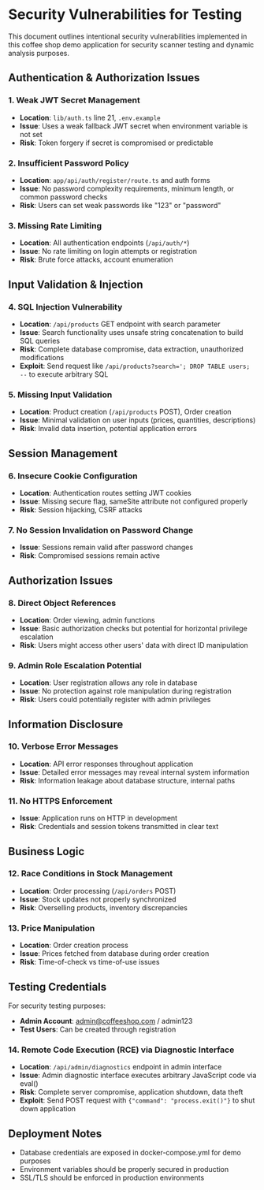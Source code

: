 # Security Vulnerabilities for Testing

This document outlines intentional security vulnerabilities implemented in this coffee shop demo application for security scanner testing and dynamic analysis purposes.

## Authentication & Authorization Issues

### 1. Weak JWT Secret Management

- **Location**: `lib/auth.ts` line 21, `.env.example`
- **Issue**: Uses a weak fallback JWT secret when environment variable is not set
- **Risk**: Token forgery if secret is compromised or predictable

### 2. Insufficient Password Policy

- **Location**: `app/api/auth/register/route.ts` and auth forms
- **Issue**: No password complexity requirements, minimum length, or common password checks
- **Risk**: Users can set weak passwords like "123" or "password"

### 3. Missing Rate Limiting

- **Location**: All authentication endpoints (`/api/auth/*`)
- **Issue**: No rate limiting on login attempts or registration
- **Risk**: Brute force attacks, account enumeration

## Input Validation & Injection

### 4. SQL Injection Vulnerability

- **Location**: `/api/products` GET endpoint with search parameter
- **Issue**: Search functionality uses unsafe string concatenation to build SQL queries
- **Risk**: Complete database compromise, data extraction, unauthorized modifications
- **Exploit**: Send request like `/api/products?search='; DROP TABLE users; --` to execute arbitrary SQL

### 5. Missing Input Validation

- **Location**: Product creation (`/api/products` POST), Order creation
- **Issue**: Minimal validation on user inputs (prices, quantities, descriptions)
- **Risk**: Invalid data insertion, potential application errors

## Session Management

### 6. Insecure Cookie Configuration

- **Location**: Authentication routes setting JWT cookies
- **Issue**: Missing secure flag, sameSite attribute not configured properly
- **Risk**: Session hijacking, CSRF attacks

### 7. No Session Invalidation on Password Change

- **Issue**: Sessions remain valid after password changes
- **Risk**: Compromised sessions remain active

## Authorization Issues

### 8. Direct Object References

- **Location**: Order viewing, admin functions
- **Issue**: Basic authorization checks but potential for horizontal privilege escalation
- **Risk**: Users might access other users' data with direct ID manipulation

### 9. Admin Role Escalation Potential

- **Location**: User registration allows any role in database
- **Issue**: No protection against role manipulation during registration
- **Risk**: Users could potentially register with admin privileges

## Information Disclosure

### 10. Verbose Error Messages

- **Location**: API error responses throughout application
- **Issue**: Detailed error messages may reveal internal system information
- **Risk**: Information leakage about database structure, internal paths

### 11. No HTTPS Enforcement

- **Issue**: Application runs on HTTP in development
- **Risk**: Credentials and session tokens transmitted in clear text

## Business Logic

### 12. Race Conditions in Stock Management

- **Location**: Order processing (`/api/orders` POST)
- **Issue**: Stock updates not properly synchronized
- **Risk**: Overselling products, inventory discrepancies

### 13. Price Manipulation

- **Location**: Order creation process
- **Issue**: Prices fetched from database during order creation
- **Risk**: Time-of-check vs time-of-use issues

## Testing Credentials

For security testing purposes:

- **Admin Account**: admin@coffeeshop.com / admin123
- **Test Users**: Can be created through registration

### 14. Remote Code Execution (RCE) via Diagnostic Interface

- **Location**: `/api/admin/diagnostics` endpoint in admin interface
- **Issue**: Admin diagnostic interface executes arbitrary JavaScript code via eval()
- **Risk**: Complete server compromise, application shutdown, data theft
- **Exploit**: Send POST request with `{"command": "process.exit()"}` to shut down application

## Deployment Notes

- Database credentials are exposed in docker-compose.yml for demo purposes
- Environment variables should be properly secured in production
- SSL/TLS should be enforced in production environments
